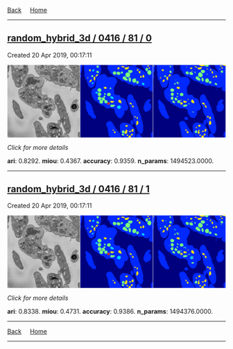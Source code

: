 
[Back](..)&nbsp;&nbsp;&nbsp;&nbsp;&nbsp;[Home](https://leapmanlab.github.io/snapshots)

---

<div class="summary"><a href="0"><h2>random_hybrid_3d / 0416 / 81 / 0</h2></a><p>Created 20 Apr 2019, 00:17:11
</p><a href="0"><img src="0/media/summary.png" align="center"></a><p>
<i>Click for more details</i>
</p></div>

**ari**: 0.8292. **miou**: 0.4367. **accuracy**: 0.9359. **n_params**: 1494523.0000. 

---

<div class="summary"><a href="1"><h2>random_hybrid_3d / 0416 / 81 / 1</h2></a><p>Created 20 Apr 2019, 00:17:11
</p><a href="1"><img src="1/media/summary.png" align="center"></a><p>
<i>Click for more details</i>
</p></div>

**ari**: 0.8338. **miou**: 0.4731. **accuracy**: 0.9386. **n_params**: 1494376.0000. 

---

[Back](..)&nbsp;&nbsp;&nbsp;&nbsp;&nbsp;[Home](https://leapmanlab.github.io/snapshots)

---